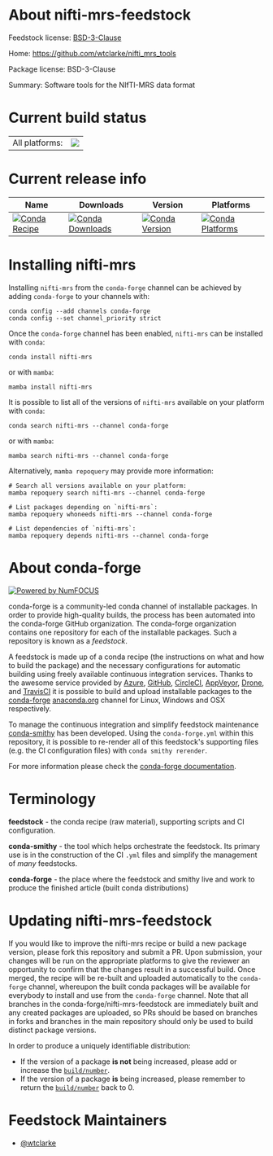 About nifti-mrs-feedstock
=========================

Feedstock license: [BSD-3-Clause](https://github.com/conda-forge/nifti-mrs-feedstock/blob/main/LICENSE.txt)

Home: https://github.com/wtclarke/nifti_mrs_tools

Package license: BSD-3-Clause

Summary: Software tools for the NIfTI-MRS data format

Current build status
====================


<table><tr><td>All platforms:</td>
    <td>
      <a href="https://dev.azure.com/conda-forge/feedstock-builds/_build/latest?definitionId=18442&branchName=main">
        <img src="https://dev.azure.com/conda-forge/feedstock-builds/_apis/build/status/nifti-mrs-feedstock?branchName=main">
      </a>
    </td>
  </tr>
</table>

Current release info
====================

| Name | Downloads | Version | Platforms |
| --- | --- | --- | --- |
| [![Conda Recipe](https://img.shields.io/badge/recipe-nifti--mrs-green.svg)](https://anaconda.org/conda-forge/nifti-mrs) | [![Conda Downloads](https://img.shields.io/conda/dn/conda-forge/nifti-mrs.svg)](https://anaconda.org/conda-forge/nifti-mrs) | [![Conda Version](https://img.shields.io/conda/vn/conda-forge/nifti-mrs.svg)](https://anaconda.org/conda-forge/nifti-mrs) | [![Conda Platforms](https://img.shields.io/conda/pn/conda-forge/nifti-mrs.svg)](https://anaconda.org/conda-forge/nifti-mrs) |

Installing nifti-mrs
====================

Installing `nifti-mrs` from the `conda-forge` channel can be achieved by adding `conda-forge` to your channels with:

```
conda config --add channels conda-forge
conda config --set channel_priority strict
```

Once the `conda-forge` channel has been enabled, `nifti-mrs` can be installed with `conda`:

```
conda install nifti-mrs
```

or with `mamba`:

```
mamba install nifti-mrs
```

It is possible to list all of the versions of `nifti-mrs` available on your platform with `conda`:

```
conda search nifti-mrs --channel conda-forge
```

or with `mamba`:

```
mamba search nifti-mrs --channel conda-forge
```

Alternatively, `mamba repoquery` may provide more information:

```
# Search all versions available on your platform:
mamba repoquery search nifti-mrs --channel conda-forge

# List packages depending on `nifti-mrs`:
mamba repoquery whoneeds nifti-mrs --channel conda-forge

# List dependencies of `nifti-mrs`:
mamba repoquery depends nifti-mrs --channel conda-forge
```


About conda-forge
=================

[![Powered by
NumFOCUS](https://img.shields.io/badge/powered%20by-NumFOCUS-orange.svg?style=flat&colorA=E1523D&colorB=007D8A)](https://numfocus.org)

conda-forge is a community-led conda channel of installable packages.
In order to provide high-quality builds, the process has been automated into the
conda-forge GitHub organization. The conda-forge organization contains one repository
for each of the installable packages. Such a repository is known as a *feedstock*.

A feedstock is made up of a conda recipe (the instructions on what and how to build
the package) and the necessary configurations for automatic building using freely
available continuous integration services. Thanks to the awesome service provided by
[Azure](https://azure.microsoft.com/en-us/services/devops/), [GitHub](https://github.com/),
[CircleCI](https://circleci.com/), [AppVeyor](https://www.appveyor.com/),
[Drone](https://cloud.drone.io/welcome), and [TravisCI](https://travis-ci.com/)
it is possible to build and upload installable packages to the
[conda-forge](https://anaconda.org/conda-forge) [anaconda.org](https://anaconda.org/)
channel for Linux, Windows and OSX respectively.

To manage the continuous integration and simplify feedstock maintenance
[conda-smithy](https://github.com/conda-forge/conda-smithy) has been developed.
Using the ``conda-forge.yml`` within this repository, it is possible to re-render all of
this feedstock's supporting files (e.g. the CI configuration files) with ``conda smithy rerender``.

For more information please check the [conda-forge documentation](https://conda-forge.org/docs/).

Terminology
===========

**feedstock** - the conda recipe (raw material), supporting scripts and CI configuration.

**conda-smithy** - the tool which helps orchestrate the feedstock.
                   Its primary use is in the construction of the CI ``.yml`` files
                   and simplify the management of *many* feedstocks.

**conda-forge** - the place where the feedstock and smithy live and work to
                  produce the finished article (built conda distributions)


Updating nifti-mrs-feedstock
============================

If you would like to improve the nifti-mrs recipe or build a new
package version, please fork this repository and submit a PR. Upon submission,
your changes will be run on the appropriate platforms to give the reviewer an
opportunity to confirm that the changes result in a successful build. Once
merged, the recipe will be re-built and uploaded automatically to the
`conda-forge` channel, whereupon the built conda packages will be available for
everybody to install and use from the `conda-forge` channel.
Note that all branches in the conda-forge/nifti-mrs-feedstock are
immediately built and any created packages are uploaded, so PRs should be based
on branches in forks and branches in the main repository should only be used to
build distinct package versions.

In order to produce a uniquely identifiable distribution:
 * If the version of a package **is not** being increased, please add or increase
   the [``build/number``](https://docs.conda.io/projects/conda-build/en/latest/resources/define-metadata.html#build-number-and-string).
 * If the version of a package **is** being increased, please remember to return
   the [``build/number``](https://docs.conda.io/projects/conda-build/en/latest/resources/define-metadata.html#build-number-and-string)
   back to 0.

Feedstock Maintainers
=====================

* [@wtclarke](https://github.com/wtclarke/)

